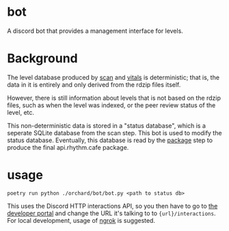 # bot

A discord bot that provides a management interface for levels.

# Background

The level database produced by [scan](../scan/README.md) and [vitals](../vitals/README.md) is
deterministic; that is, the data in it is entirely and only derived from the rdzip files itself.

However, there is still information about levels that is not based on the rdzip files, such as
when the level was indexed, or the peer review status of the level, etc.

This non-deterministic data is stored in a "status database", which is a seperate SQLite database
from the scan step. This bot is used to modify the status database. Eventually, this database is
read by the [package](../scan/README.md) step to produce the final api.rhythm.cafe package.

# usage

`poetry run python ./orchard/bot/bot.py <path to status db>`

This uses the Discord HTTP interactions API, so you then have to go to [the developer portal](https://discord.com/developers/applications)
and change the URL it's talking to to `{url}/interactions`. For local development, usage of
[ngrok](https://ngrok.com/) is suggested.

